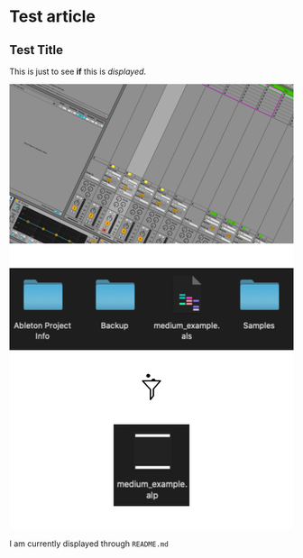 # Test article

## Test Title

This is just to see __if__ this is *displayed*.

![Test image](assets/test.png)
![Test image](assets/test2.png)

I am currently displayed through `README.md`
